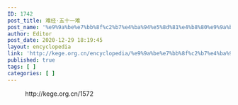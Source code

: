 ```yaml
---
ID: 1742
post_title: 难经·五十一难
post_name: '%e9%9a%be%e7%bb%8f%c2%b7%e4%ba%94%e5%8d%81%e4%b8%80%e9%9a%be'
author: Editor
post_date: 2020-12-29 18:19:45
layout: encyclopedia
link: 'http://kege.org.cn/encyclopedia/%e9%9a%be%e7%bb%8f%c2%b7%e4%ba%94%e5%8d%81%e4%b8%80%e9%9a%be'
published: true
tags: [ ]
categories: [ ]
---
```

<!-- wp:embed {"url":"http://kege.org.cn/1572","type":"wp-embed","providerNameSlug":"kege-org-cn","className":""} -->
<figure class="wp-block-embed is-type-wp-embed is-provider-kege-org-cn wp-block-embed-kege-org-cn"><div class="wp-block-embed__wrapper">
http://kege.org.cn/1572
</div></figure>
<!-- /wp:embed -->